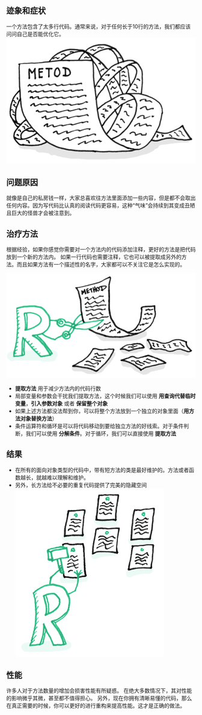 ## 迹象和症状
一个方法包含了太多行代码。通常来说，对于任何长于10行的方法，我们都应该问问自己是否能优化它。   
![long method](long-method-1.png)
## 问题原因
就像是自己的私房钱一样，大家总喜欢往方法里面添加一些内容，但是都不会取出任何内容。因为写代码比认真的阅读代码更容易，这种“气味”会持续到其变成丑陋且巨大的怪兽才会被注意到。

## 治疗方法
根据经验，如果你感觉你需要对一个方法内的代码添加注释，更好的方法是把代码放到一个新的方法内。 如果一行代码也需要注释，它也可以被提取成另外的方法。而且如果方法有一个描述性的名字，大家都可以不关注它是怎么实现的。
    
![long method](long-method-2.png)
* **提取方法** 用于减少方法内的代码行数
* 局部变量和参数会干扰我们提取方法，这个时候我们可以使用 **用查询代替临时变量**，**引入参数对象** 或者 **保留整个对象**
* 如果上述方法都没法帮到你，可以将整个方法放到一个独立的对象里面（**用方法对象替换方法**）
* 条件运算符和循环是可以将代码移动到要给独立方法的好线索。对于条件判断，我们可以使用 **分解条件**。对于循环，我们可以直接使用 **提取方法**

## 结果
* 在所有的面向对象类型的代码中，带有短方法的类是最好维护的。方法或者函数越长，就越难以理解和维护。
* 另外，长方法给不必要的重复代码提供了完美的隐藏空间
![long method3](long-method-3.png)

## 性能
许多人对于方法数量的增加会损害性能有所疑惑。 在绝大多数情况下，其对性能的影响微乎其微，甚至都不值得担心。
另外，现在你拥有清晰易懂的代码，那么在真正需要的时候，你可以更好的进行重构来提高性能。这才是正确的做法。